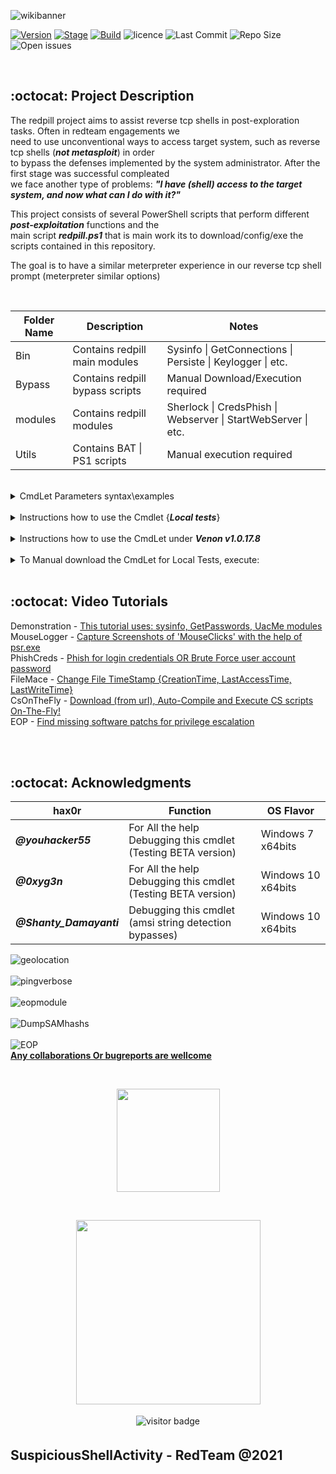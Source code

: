 
![wikibanner](https://user-images.githubusercontent.com/23490060/107761196-e0a29880-6d22-11eb-9dfc-35028c9463f6.png)

[![Version](https://img.shields.io/badge/redpill-1.2.6-brightgreen.svg?maxAge=259200)]()
[![Stage](https://img.shields.io/badge/Release-Stable-brightgreen.svg)]()
[![Build](https://img.shields.io/badge/Supported_OS-Windows-orange.svg)]()
![licence](https://img.shields.io/badge/license-GPLv3-brightgreen.svg)
![Last Commit](https://img.shields.io/github/last-commit/r00t-3xp10it/redpill)
![Repo Size](https://img.shields.io/github/repo-size/r00t-3xp10it/redpill)
![Open issues](https://img.shields.io/bitbucket/issues/r00t-3xp10it/redpill)

<br />

## :octocat: Project Description
The redpill project aims to assist reverse tcp shells in post-exploration tasks. Often in redteam engagements we<br />
need to use unconventional ways to access target system, such as reverse tcp shells (<b><i>not metasploit</i></b>) in order<br />
to bypass the defenses implemented by the system administrator. After the first stage was successful compleated<br />
we face another type of problems: <b><i>"I have (shell) access to the target system, and now what can I do with it?"</i></b><br />

This project consists of several PowerShell scripts that perform different <b><i>post-exploitation</i></b> functions and the<br />
main script <b><i>redpill.ps1</i></b> that is main work its to download/config/exe the scripts contained in this repository.<br />

The goal is to have a similar meterpreter experience in our reverse tcp shell prompt (meterpreter similar options)<br />

<br />

|Folder Name|Description|Notes|
|---|---|---|
|Bin|Contains redpill main modules|Sysinfo \| GetConnections \| Persiste \| Keylogger \| etc.|
|Bypass|Contains redpill bypass scripts|Manual Download/Execution required|
|modules|Contains redpill modules|Sherlock \| CredsPhish \| Webserver \| StartWebServer \| etc.|
|Utils|Contains BAT \| PS1 scripts| Manual execution required|

<br />

<details>
<summary>CmdLet Parameters syntax\examples</summary>

<br />

     This cmdlet belongs to the structure of venom v1.0.17.8 as a post-exploitation module.
     venom amsi evasion agents automatically uploads this CmdLet to %TMP% directory to be
     easily accessible in our reverse tcp shell ( shell prompt ).

<br />

<i>To List All Parameters Available, execute in powershell prompt:</i>

```powershell
.\redpill.ps1 -Help Parameters
```

<br />

|CmdLet Parameter Name|Parameter Arguments|Description|
|---|---|---|
|-SysInfo| Enum \| Verbose |Quick System Info OR Verbose Enumeration|
|-GetConnections| Enum \| Verbose |Enumerate Remote Host Active TCP Connections|
|-GetDnsCache| Enum \| Clear |Enumerate\Clear remote host DNS cache entrys|
|-GetInstalled| Enum |Enumerate Remote Host Applications Installed|
|-GetProcess| Enum \| Kill \| Tokens |Enumerate OR Kill Remote Host Running Process(s)|
|-GetTasks| Enum \| Create \| Delete |Enumerate\Create\Delete Remote Host Running Tasks|
|-GetLogs| Enum \| Verbose \| Clear |Enumerate eventvwr logs OR Clear All event logs|
|-GetBrowsers| Enum \| Verbose \| Creds |Enumerate Installed Browsers and Versions OR Verbose|
|-Screenshot| 1 |Capture 1 Desktop Screenshot and Store it on %TMP%|
|-Camera| Enum \| Snap |Enum computer webcams OR capture default webcam snapshot|
|-StartWebServer| Python \| Powershell |Downloads webserver to %TMP% and executes the WebServer|
|-Keylogger| Start \| Stop |Start OR Stop recording remote host keystrokes|
|-MouseLogger| Start |Capture Screenshots of Mouse Clicks for 10 seconds|
|-PhishCreds| Start \| Brute |Promp current user for a valid credential and leak captures|
|-GetPasswords| Enum \| Dump |Enumerate passwords of diferent locations {Store\|Regedit\|Disk}|
|-WifiPasswords| Dump \| ZipDump |Enum Available SSIDs OR ZipDump All Wifi passwords|
|-EOP| Enum \| Verbose |Find Missing Software Patchs for Privilege Escalation|
|-ADS| Enum \| Create \| Exec \| Clear|Hidde scripts { bat \| ps1 \| exe } on $DATA records (ADS)|
|-BruteZip| $Env:TMP\archive.zip |Brute force sellected Zip archive with the help of 7z.exe|
|-Upload| script.ps1|Upload script.ps1 from attacker apache2 webroot|
|-Persiste| $Env:TMP\Script.ps1 |Persiste script.ps1 on every startup {BeaconHome}|
|-CleanTracks| Clear \| Paranoid |Clean disk artifacts left behind {clean system tracks}|
|-AppLocker| Enum \| WhoAmi \| TestBat |Enumerate AppLocker Directorys with weak permissions|
|-FileMace| $Env:TMP\test.txt |Change File Mace {CreationTime,LastAccessTime,LastWriteTime}|
|-MetaData| $Env:TMP\test.exe |Display files \ applications description (metadata)|
|-PEHollow| GetSystem \| $Env:TMP\test.exe | Process Hollowing {impersonate explorer.exe as parent}|
|-MsgBox| "Hello World." |Spawns "Hello World." msgBox on local host {wscriptComObject}|
|-SpeakPrank| "Hello World." |Make remote host speak user input sentence {prank}|
|-NetTrace| Enum |Agressive Enumeration with the help of netsh {native}|
|-PingSweep| Enum \| Verbose |Enumerate Active IP Address and open ports on Local Lan|
|-DnsSpoof| Enum \| Redirect \| Clear | Redirect Domain Names to our Phishing IP address|
|-DisableAV| Query \| Start \| Stop | Disable Windows Defender Service (WinDefend)|
|-HiddenUser| Query \| Create \| Delete |  Query \ Create \ Delete Hidden User Accounts|
|-CsOnTheFly| Compile \| Execute | Download \ Compile (to exe) and Execute CS scripts|
|-CookieHijack| Dump\|History | Edge\|Chrome Cookie Hijacking tool|
|-UacMe| Bypass \| Elevate \| Clean | UAC bypass\|EOP by dll reflection! (cmstp.exe)|

<br />

<i>To Display Detailed information about each parameter execute:</i>

```powershell
Syntax : .\redpill.ps1 -Help [ -Parameter Name ]
Example: .\redpill.ps1 -Help WifiPasswords
```

![Parametershelp](https://user-images.githubusercontent.com/23490060/107767610-1e0c2380-6d2d-11eb-946e-ce4988087dca.png)

</details>

<br />

<details>
<summary>Instructions how to use the Cmdlet {<b><i>Local tests</i></b>}</summary>

<br />

     This cmdlet belongs to the structure of venom v1.0.17.8 as a post-exploitation module.
     venom amsi evasion agents automatically uploads this CmdLet to %TMP% directory to be
     easily accessible in our reverse tcp shell ( shell ).

     'this section describes how to test this Cmdlet Locally without exploiting target host'

<br />

1º - Download CmdLet from GitHub repository to <b><i>'Local Disk'</i></b>

```powershell
iwr -Uri https://raw.githubusercontent.com/r00t-3xp10it/redpill/main/redpill.ps1 -OutFile redpill.ps1
```

<br />

2º - Set Powershell Execution Policy to <b><i>'UnRestricted'</i></b>

```powershell
Set-ExecutionPolicy UnRestricted -Scope CurrentUser
```

![ste](https://user-images.githubusercontent.com/23490060/106375669-f2308b80-6385-11eb-8cff-947178c52915.png)

<br />

3º -  Browse to <b><i>'redpill.ps1'</i></b> storage directory

```powershell
cd C:\Users\pedro\Desktop
```

![redpillpath](https://user-images.githubusercontent.com/23490060/107781146-76e4b780-6d3f-11eb-9a41-de1163086c70.png)

<br />

4º - Access CmdLet Help Menu {All Parameters}

```powershell
.\redpill.ps1 -Help Parameters
```

![menu](https://user-images.githubusercontent.com/23490060/107781666-0c804700-6d40-11eb-9fbc-4826705534e5.png)

<br />

5º - Access <b><i>[ -WifiPasswords ]</i></b> Detailed Parameter Help

```powershell
Syntax : .\redpill.ps1 -Help [ -Parameter Name ]
Example: .\redpill.ps1 -Help WifiPasswords
```

![Parametershelp](https://user-images.githubusercontent.com/23490060/107767610-1e0c2380-6d2d-11eb-946e-ce4988087dca.png)

<br />

6º - Running <b><i>[ -WifiPasswords ] [ Dump ]</i></b> Module 

```powershell
Syntax : .\redpill.ps1 [ -Parameter Name ] [ @argument ]
Example: .\redpill.ps1 -WifiPasswords Dump
```

![wifidump](https://user-images.githubusercontent.com/23490060/107768059-c7531980-6d2d-11eb-9f2a-2e2f2e649f56.png)

<br />

7º - Running <b><i>[ -sysinfo ] [ Enum ]</i></b> Module 

```powershell
Syntax : .\redpill.ps1 [ -Parameter Name ] [ @argument ]
Example: .\redpill.ps1 -sysinfo Enum
```

![geolocation](https://user-images.githubusercontent.com/23490060/107866747-c7593380-6e6b-11eb-8e38-9ef3acdb3c01.png)

</details>

<br />

<details>
<summary>Instructions how to use the CmdLet under <b><i>Venon v1.0.17.8</i></b></summary>

<br />

     This cmdlet belongs to the structure of venom v1.0.17.8 as a post-exploitation module.
     venom amsi evasion agents automatically uploads this CmdLet to %TMP% directory to be
     easily accessible in our reverse tcp shell ( shell prompt ).

<br />

1º - execute in reverse tcp shell prompt

```cmd
[SKYNET] C:\Users\pedro\AppData\Local\Temp> powershell -File redpill.ps1 -Help Parameters
```

<br />

![menu](https://user-images.githubusercontent.com/23490060/107781666-0c804700-6d40-11eb-9fbc-4826705534e5.png)

<br />

2º - Access <b><i>[ -WifiPasswords ]</i></b> Detailed Parameter Help

```cmd
[SKYNET] C:\Users\pedro\AppData\Local\Temp> powershell -File redpill.ps1 -Help WifiPasswords
```

![Parametershelp](https://user-images.githubusercontent.com/23490060/107767610-1e0c2380-6d2d-11eb-946e-ce4988087dca.png)

<br />

3º - Running <b><i>[ -WifiPasswords ] [ Dump ]</i></b> Module 

```cmd
[SKYNET] C:\Users\pedro\AppData\Local\Temp> powershell -File redpill.ps1 -WifiPasswords Dump
```

![wifidump](https://user-images.githubusercontent.com/23490060/107768059-c7531980-6d2d-11eb-9f2a-2e2f2e649f56.png)

</details>

<br />

<details>
<summary>To Manual download the CmdLet for Local Tests, execute:</summary><br />

```powershell
iwr -Uri https://raw.githubusercontent.com/r00t-3xp10it/redpill/main/redpill.ps1 -OutFile redpill.ps1
```

</details>

<br />

## :octocat: Video Tutorials

Demonstration - [This tutorial uses: sysinfo, GetPasswords, UacMe modules](https://drive.google.com/file/d/1iryAhz-ryJWMz8-MNqKm1WffLYS6nhT0/view?usp=sharing)<br />
MouseLogger - [Capture Screenshots of 'MouseClicks' with the help of psr.exe](https://drive.google.com/file/d/1k3DrsDEc6nOd7RHm-25nw0q6oD_aGxjg/view?usp=sharing)<br />
PhishCreds - [Phish for login credentials OR Brute Force user account password](https://drive.google.com/file/d/1m1M4rp24QGYftv9JPnp5Kj_zs8YFhz3_/view?usp=sharing)<br />
FileMace - [Change File TimeStamp {CreationTime, LastAccessTime, LastWriteTime}](https://drive.google.com/file/d/10tR3hu_pS9tJiTImJTkraXozEEgAezwx/view?usp=sharing)<br />
CsOnTheFly - [Download (from url), Auto-Compile and Execute CS scripts On-The-Fly!](https://drive.google.com/file/d/1L4Qj0eK4QMbC6yBFlUVJQyi0NEoe25Ug/view?usp=sharing)<br />
EOP - [Find missing software patchs for privilege escalation](https://drive.google.com/file/d/1s6hPm63i4m2CHXEZU4ByRJRA41EOwUGf/view?usp=sharing)

<br /><br />

## :octocat: Acknowledgments

|hax0r|Function|OS Flavor|
|---|---|---|
|<b><i>@youhacker55|For All the help Debugging this cmdlet (Testing BETA version)|Windows 7 x64bits</b>|
|<b><i>@0xyg3n|For All the help Debugging this cmdlet (Testing BETA version)|Windows 10 x64bits</b>|
|<b><i>@Shanty_Damayanti|Debugging this cmdlet (amsi string detection bypasses)|Windows 10 x64bits</b>|

![geolocation](https://user-images.githubusercontent.com/23490060/107866747-c7593380-6e6b-11eb-8e38-9ef3acdb3c01.png)<br /><br />
![pingverbose](https://user-images.githubusercontent.com/23490060/107841656-87834500-6db4-11eb-953c-22e2322577b6.png)<br /><br />
![eopmodule](https://user-images.githubusercontent.com/23490060/108617459-78347500-740e-11eb-8cce-90994c2e048a.png)<br /><br />
![DumpSAMhashs](https://user-images.githubusercontent.com/23490060/113536669-83162400-95ce-11eb-9365-cee2f0d85be2.jpg)<br /><br />
![EOP](https://user-images.githubusercontent.com/23490060/115331142-4846eb00-a18d-11eb-85c4-7a2b57404c40.png)<br />
**[Any collaborations Or bugreports are wellcome](https://github.com/r00t-3xp10it/redpill/issues)**

<br />

<p align="center">
  <a href="https://github.com/r00t-3xp10it//github-readme-stats">
    <img
      align="center"
      height="165"
      src="https://github-readme-stats.vercel.app/api?username=r00t-3xp10it&count_private=true&show_icons=true&custom_title=Github%20Status&hide=issues&theme=radical"
    />
  </a>
</p>


<br />


<p align="center">
  <a href="https://github.com/r00t-3xp10it//github-readme-stats">
    <img
      align="center"
      height="295"
      src="https://github-readme-stats.vercel.app/api/top-langs/?username=r00t-3xp10it&langs_count=10&layout=compact&theme=radical"
    />
  </a>
</p>

<p align="center">
 <img src="https://visitor-badge.laobi.icu/badge?page_id=r00t-3xp10it" alt="visitor badge" style="vertical-align:top; margin:4px">
</p>

## SuspiciousShellActivity - RedTeam @2021

